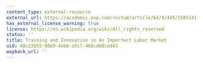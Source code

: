```yaml
---
content_type: external-resource
external_url: https://academic.oup.com/restud/article/64/3/445/1585141
has_external_license_warning: true
license: https://en.wikipedia.org/wiki/All_rights_reserved
status: ''
title: Training and Innovation in An Imperfect Labor Market
uid: 40c22b55-90e9-4ebb-a5c7-46bcd68ced43
wayback_url: ''
---
```

